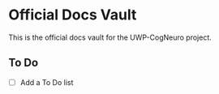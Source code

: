 # Official Docs Vault

This is the official docs vault for the UWP-CogNeuro project.

## To Do

- [ ] Add a To Do list
